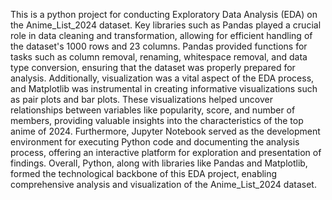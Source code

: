 This is a python project for conducting Exploratory Data Analysis (EDA) on the Anime_List_2024 dataset. Key libraries such as Pandas played a crucial role in data cleaning and transformation, allowing for efficient handling of the dataset's 1000 rows and 23 columns. Pandas provided functions for tasks such as column removal, renaming, whitespace removal, and data type conversion, ensuring that the dataset was properly prepared for analysis. Additionally, visualization was a vital aspect of the EDA process, and Matplotlib was instrumental in creating informative visualizations such as pair plots and bar plots. These visualizations helped uncover relationships between variables like popularity, score, and number of members, providing valuable insights into the characteristics of the top anime of 2024. Furthermore, Jupyter Notebook served as the development environment for executing Python code and documenting the analysis process, offering an interactive platform for exploration and presentation of findings. Overall, Python, along with libraries like Pandas and Matplotlib, formed the technological backbone of this EDA project, enabling comprehensive analysis and visualization of the Anime_List_2024 dataset. 
